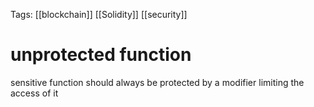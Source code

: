 Tags: [[blockchain]] [[Solidity]] [[security]]

# unprotected function

sensitive function should always be protected by a modifier limiting the access of it
